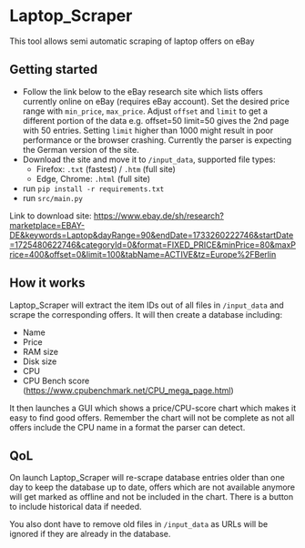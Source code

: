 
# Laptop_Scraper
This tool allows semi automatic scraping of laptop offers on eBay

## Getting started
- Follow the link below to the eBay research site which lists offers currently online on eBay (requires eBay account). Set the desired price range with `min_price`, `max_price`. Adjust `offset` and `limit` to get a different portion of the data e.g. offset=50 limit=50 gives the 2nd page with 50 entries. Setting `limit` higher than 1000 might result in poor performance or the browser crashing. Currently the parser is expecting the German version of the site.
- Download the site and move it to `/input_data`, supported file types:
  - Firefox: `.txt` (fastest) / `.htm` (full site)
  - Edge, Chrome: `.html` (full site)
- run `pip install -r requirements.txt`
- run `src/main.py`

Link to download site:
https://www.ebay.de/sh/research?marketplace=EBAY-DE&keywords=Laptop&dayRange=90&endDate=1733260222746&startDate=1725480622746&categoryId=0&format=FIXED_PRICE&minPrice=80&maxPrice=400&offset=0&limit=100&tabName=ACTIVE&tz=Europe%2FBerlin

## How it works
Laptop_Scraper will extract the item IDs out of all files in `/input_data` and scrape the corresponding offers. It will then create a database including:
- Name
- Price
- RAM size
- Disk size
- CPU
- CPU Bench score (https://www.cpubenchmark.net/CPU_mega_page.html)

It then launches a GUI which shows a price/CPU-score chart which makes it easy to find good offers. Remember the chart will not be complete as not all offers include the CPU name in a format the parser can detect.

## QoL

On launch Laptop_Scraper will re-scrape database entries older than one day to keep the database up to date, offers which are not available anymore will get marked as offline and not be included in the chart. There is a button to include historical data if needed.

You also dont have to remove old files in `/input_data` as URLs will be ignored if they are already in the database.